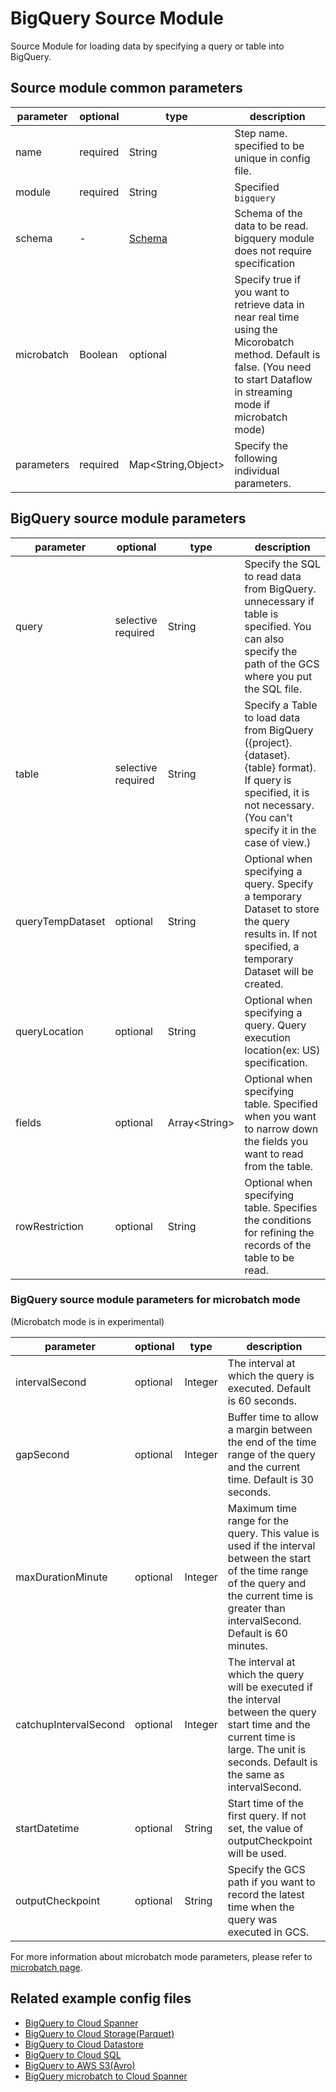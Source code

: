 # BigQuery Source Module

Source Module for loading data by specifying a query or table into BigQuery.

## Source module common parameters

| parameter | optional | type | description |
| --- | --- | --- | --- |
| name | required | String | Step name. specified to be unique in config file. |
| module | required | String | Specified `bigquery` |
| schema | - | [Schema](SCHEMA.md) | Schema of the data to be read. bigquery module does not require specification |
| microbatch | Boolean | optional | Specify true if you want to retrieve data in near real time using the Micorobatch method. Default is false. (You need to start Dataflow in streaming mode if microbatch mode) |
| parameters | required | Map<String,Object\> | Specify the following individual parameters. |

## BigQuery source module parameters

| parameter | optional | type | description |
| --- | --- | --- | --- |
| query | selective required | String | Specify the SQL to read data from BigQuery. unnecessary if table is specified. You can also specify the path of the GCS where you put the SQL file. |
| table | selective required | String | Specify a Table to load data from BigQuery ({project}. {dataset}. {table} format). If query is specified, it is not necessary. (You can't specify it in the case of view.) |
| queryTempDataset | optional | String | Optional when specifying a query. Specify a temporary Dataset to store the query results in. If not specified, a temporary Dataset will be created. |
| queryLocation | optional | String | Optional when specifying a query. Query execution location(ex: US) specification. |
| fields | optional | Array<String\> | Optional when specifying table. Specified when you want to narrow down the fields you want to read from the table. |
| rowRestriction | optional | String | Optional when specifying table. Specifies the conditions for refining the records of the table to be read. |

### BigQuery source module parameters for microbatch mode

(Microbatch mode is in experimental)

| parameter | optional | type | description |
| --- | --- | --- | --- |
| intervalSecond | optional | Integer | The interval at which the query is executed. Default is 60 seconds. |
| gapSecond | optional | Integer | Buffer time to allow a margin between the end of the time range of the query and the current time. Default is 30 seconds. |
| maxDurationMinute | optional | Integer | Maximum time range for the query. This value is used if the interval between the start of the time range of the query and the current time is greater than intervalSecond. Default is 60 minutes. |
| catchupIntervalSecond | optional | Integer | The interval at which the query will be executed if the interval between the query start time and the current time is large. The unit is seconds. Default is the same as intervalSecond. |
| startDatetime | optional | String | Start time of the first query. If not set, the value of outputCheckpoint will be used. |
| outputCheckpoint | optional | String | Specify the GCS path if you want to record the latest time when the query was executed in GCS. |

For more information about microbatch mode parameters, please refer to [microbatch page](microbatch.md).

## Related example config files

* [BigQuery to Cloud Spanner](../../../../examples/bigquery-to-spanner.json)
* [BigQuery to Cloud Storage(Parquet)](../../../../examples/bigquery-to-parquet.json)
* [BigQuery to Cloud Datastore](../../../../examples/bigquery-to-datastore.json)
* [BigQuery to Cloud SQL](../../../../examples/bigquery-to-jdbc.json)
* [BigQuery to AWS S3(Avro)](../../../../examples/bigquery-to-aws-avro.json)
* [BigQuery microbatch to Cloud Spanner](../../../../examples/bigquery-microbatch-to-spanner.json)
